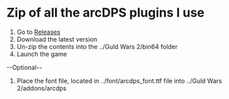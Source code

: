 # Zip of all the arcDPS plugins I use

1. Go to [Releases](https://github.com/jreev086/gw2-arcdps-package/releases)
2. Download the latest version
3. Un-zip the contents into the ../Guld Wars 2/bin64 folder
4. Launch the game

--Optional--
1. Place the font file, located in ../font/arcdps_font.ttf file into ../Guld Wars 2/addons/arcdps
